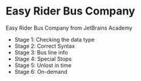 # Easy Rider Bus Company
Easy Rider Bus Company from JetBrains Academy
- Stage 1: Checking the data type
- Stage 2: Correct Syntax
- Stage 3: Bus line info
- Stage 4: Special Stops
- Stage 5: Unlost in time
- Stage 6: On-demand
